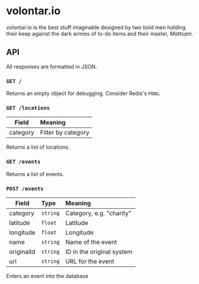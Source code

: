 volontar.io
===========
volontar.io is the best stuff imaginable designed by two bold men holding their keep against the dark armies of to-do items and their master, *Mattsam*.

API
---
All responses are formatted in JSON.

### `GET /`
Returns an empty object for debugging. Consider Redis's `PONG`.

### `GET /locations`
| Field | Meaning |
|-------|:--------|
| category | Filter by category |

Returns a list of locations.

### `GET /events`
Returns a list of events.

### `POST /events`
| Field | Type | Meaning |
|-------|:---- |:--------|
| category | `string` | Category, e.g. "charity" |
| latitude | `float` | Latitude |
| longitude | `float` | Longitude |
| name | `string` | Name of the event |
| originalId | `string` | ID in the original system |
| url | `string` | URL for the event |

Enters an event into the database
